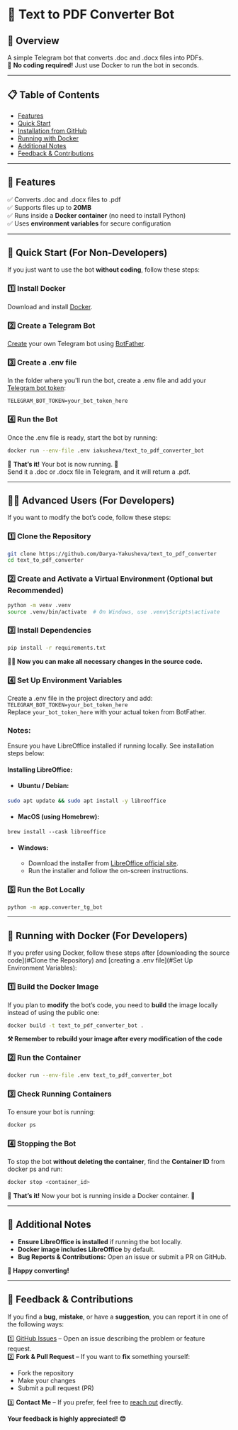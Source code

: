 # 📄 Text to PDF Converter Bot
## 👀 Overview

A simple Telegram bot that converts .doc and .docx files into PDFs.\
🚀 **No coding required!** Just use Docker to run the bot in seconds.

---
## 📋 Table of Contents
- [Features](#-features)
- [Quick Start](#-quick-start-for-non-developers)
- [Installation from GitHub](#-advanced-users-for-developers)
- [Running with Docker](#-running-with-docker-for-developers)
- [Additional Notes](#-additional-notes)
- [Feedback & Contributions](#-feedback--contributions)

---
## 📌 Features

✅ Converts .doc and .docx files to .pdf\
✅ Supports files up to **20MB**\
✅ Runs inside a **Docker container** (no need to install Python)\
✅ Uses **environment variables** for secure configuration

---
## 🚦 Quick Start (For Non-Developers)

If you just want to use the bot **without coding**, follow these steps:
### 1️⃣ Install Docker

Download and install [Docker](https://www.docker.com/).
### 2️⃣ Create a Telegram Bot
[Create](https://core.telegram.org/bots/features#creating-a-new-bot) your own Telegram bot using [BotFather](https://t.me/botfather).
### 3️⃣ Create a .env file
In the folder where you'll run the bot, create a .env file and add your [Telegram bot token](https://core.telegram.org/bots/tutorial#obtain-your-bot-token):

`TELEGRAM_BOT_TOKEN=your_bot_token_here`

### 4️⃣ Run the Bot

Once the .env file is ready, start the bot by running:
```bash
docker run --env-file .env iakusheva/text_to_pdf_converter_bot
```

🎉 **That’s it!** Your bot is now running. 🚀\
Send it a .doc or .docx file in Telegram, and it will return a .pdf.

---
## 🧑‍💻 Advanced Users (For Developers)

If you want to modify the bot’s code, follow these steps:
### 1️⃣ Clone the Repository
```bash
git clone https://github.com/Darya-Yakusheva/text_to_pdf_converter
cd text_to_pdf_converter
```
### 2️⃣ Create and Activate a Virtual Environment (Optional but Recommended)
```bash
python -m venv .venv
source .venv/bin/activate  # On Windows, use .venv\Scripts\activate
```
### 3️⃣ Install Dependencies
```bash
pip install -r requirements.txt
```

**👨‍💻 Now you can make all necessary changes in the source code.**
### 4️⃣ Set Up Environment Variables

Create a .env file in the project directory and add:
`TELEGRAM_BOT_TOKEN=your_bot_token_here`\
Replace `your_bot_token_here` with your actual token from BotFather.
### Notes:
Ensure you have LibreOffice installed if running locally. See installation steps below:

#### Installing LibreOffice:

- #### Ubuntu / Debian:
```bash
sudo apt update && sudo apt install -y libreoffice
```
- #### MacOS (using Homebrew):
```
brew install --cask libreoffice
```
- #### Windows:
  - Download the installer from [LibreOffice official site](https://www.libreoffice.org/download/download-libreoffice/).
  - Run the installer and follow the on-screen instructions.

### 5️⃣ Run the Bot Locally
```bash
python -m app.converter_tg_bot
```

---
## 🐳 Running with Docker (For Developers)

If you prefer using Docker, follow these steps after [downloading the source code](#Clone the Repository) and [creating a .env file](#Set Up Environment Variables):
### 1️⃣ Build the Docker Image
If you plan to **modify** the bot’s code, you need to **build** the image locally instead of using the public one:
```bash
docker build -t text_to_pdf_converter_bot .
```
**⚒️ Remember to rebuild your image after every modification of the code**
### 2️⃣ Run the Container
```bash
docker run --env-file .env text_to_pdf_converter_bot
```
### 3️⃣ Check Running Containers
To ensure your bot is running:
```bash
docker ps
```
### 4️⃣ Stopping the Bot
To stop the bot **without deleting the container**, find the **Container ID** from docker ps and run:
```bash
docker stop <container_id>
```
🎉 **That’s it!** Now your bot is running inside a Docker container. 🚀

---
## 📝 Additional Notes
- **Ensure LibreOffice is installed** if running the bot locally.
- **Docker image includes LibreOffice** by default.
- **Bug Reports & Contributions:** Open an issue or submit a PR on GitHub.

**🚀 Happy converting!**

---
## 📨 Feedback & Contributions

If you find a **bug**, **mistake**, or have a **suggestion**, you can report it in one of the following ways:

1️⃣ [GitHub Issues](https://github.com/Darya-Yakusheva/text_to_pdf_converter/issues) – Open an issue describing the problem or feature request.\
2️⃣ **Fork & Pull Request** – If you want to **fix** something yourself:
- Fork the repository
- Make your changes
- Submit a pull request (PR)

3️⃣ **Contact Me** – If you prefer, feel free to [reach out](https://www.linkedin.com/in/daria-iakusheva/) directly.

**Your feedback is highly appreciated! 😊**